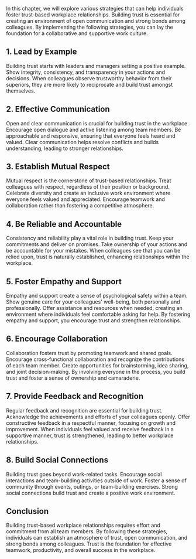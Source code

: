
In this chapter, we will explore various strategies that can help individuals foster trust-based workplace relationships. Building trust is essential for creating an environment of open communication and strong bonds among colleagues. By implementing the following strategies, you can lay the foundation for a collaborative and supportive work culture.

## 1\. Lead by Example

Building trust starts with leaders and managers setting a positive example. Show integrity, consistency, and transparency in your actions and decisions. When colleagues observe trustworthy behavior from their superiors, they are more likely to reciprocate and build trust amongst themselves.

## 2\. Effective Communication

Open and clear communication is crucial for building trust in the workplace. Encourage open dialogue and active listening among team members. Be approachable and responsive, ensuring that everyone feels heard and valued. Clear communication helps resolve conflicts and builds understanding, leading to stronger relationships.

## 3\. Establish Mutual Respect

Mutual respect is the cornerstone of trust-based relationships. Treat colleagues with respect, regardless of their position or background. Celebrate diversity and create an inclusive work environment where everyone feels valued and appreciated. Encourage teamwork and collaboration rather than fostering a competitive atmosphere.

## 4\. Be Reliable and Accountable

Consistency and reliability play a vital role in building trust. Keep your commitments and deliver on promises. Take ownership of your actions and be accountable for your mistakes. When colleagues see that you can be relied upon, trust is naturally established, enhancing relationships within the workplace.

## 5\. Foster Empathy and Support

Empathy and support create a sense of psychological safety within a team. Show genuine care for your colleagues' well-being, both personally and professionally. Offer assistance and resources when needed, creating an environment where individuals feel comfortable asking for help. By fostering empathy and support, you encourage trust and strengthen relationships.

## 6\. Encourage Collaboration

Collaboration fosters trust by promoting teamwork and shared goals. Encourage cross-functional collaboration and recognize the contributions of each team member. Create opportunities for brainstorming, idea sharing, and joint decision-making. By involving everyone in the process, you build trust and foster a sense of ownership and camaraderie.

## 7\. Provide Feedback and Recognition

Regular feedback and recognition are essential for building trust. Acknowledge the achievements and efforts of your colleagues openly. Offer constructive feedback in a respectful manner, focusing on growth and improvement. When individuals feel valued and receive feedback in a supportive manner, trust is strengthened, leading to better workplace relationships.

## 8\. Build Social Connections

Building trust goes beyond work-related tasks. Encourage social interactions and team-building activities outside of work. Foster a sense of community through events, outings, or team-building exercises. Strong social connections build trust and create a positive work environment.

## Conclusion

Building trust-based workplace relationships requires effort and commitment from all team members. By following these strategies, individuals can establish an atmosphere of trust, open communication, and strong bonds among colleagues. Trust is the foundation for effective teamwork, productivity, and overall success in the workplace.
